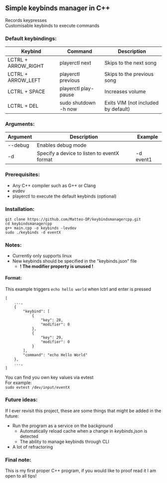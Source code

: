 ## Simple keybinds manager in C++  
Records keypresses   
Customisable keybinds to execute commands  
### Default keybindings:  
| Keybind | Command | Description |
| ------- | ------- | ----------- |
| LCTRL + ARROW_RIGHT | playerctl next | Skips to the next song |
| LCTRL + ARROW_LEFT | playerctl previous | Skips to the previous song |
| LCTRL + SPACE | playerctl play-pause | Increases volume |
| LCTRL + DEL | sudo shutdown -h now | Exits VIM (not included by default) |
### Arguments:
| Argument | Description | Example |
| -------- | ----------- | ------- |
| --debug | Enables debug mode |
| -d | Specify a device to listen to eventX format | -d event1 |
### Prerequisites:
- Any C++ compiler such as G++ or Clang  
- evdev   
- playerctl to execute the default keybinds (optional)  
### Installation:  
`git clone https://github.com/Matteo-DP/keybindsmanagercpp.git`  
`cd keybindsmanagercpp`  
`g++ main.cpp -o keybinds -levdev`  
`sudo ./keybinds -d eventX`
### Notes:
- Currently only supports linux  
- New keybinds should be specified in the "keybinds.json" file  
    - **! The modifier property is unused !**
#### Format:  
This example triggers `echo hello world` when lctrl and enter is pressed
```
[
    ...,
    {   
        "keybind": [    
            {
                "key": 28,
                "modifier": 0
            },
            {
                "key": 29,
                "modifier": 0
            }
        ],
        "command": "echo Hello World"
    },
    ...,
]  
```
You can find you own key values via evtest  
For example:  
`sudo evtest /dev/input/eventX`  
### Future ideas:
If I ever revisit this project, these are some things that might be added in the future:
- Run the program as a service on the background
    - Automatically reload cache when a change in *keybinds.json* is detected
    - The ability to manage keybinds through CLI
- A lot of refractoring  
### Final note:
This is my first proper C++ program, if you would like to proof read it I am open to all tips!